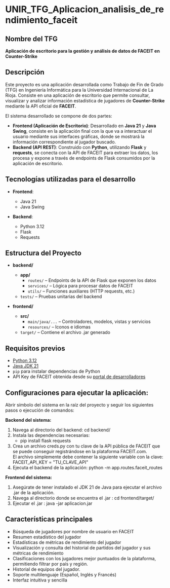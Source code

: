 # UNIR_TFG_Aplicacion_analisis_de_rendimiento_faceit

## Nombre del TFG
**Aplicación de escritorio para la gestión y análisis de datos de FACEIT en Counter-Strike**

## Descripción

Este proyecto es una aplicación desarrollada como Trabajo de Fin de Grado (TFG) en Ingeniería Informática para la Universidad Internacional de La Rioja. Consiste en una aplicación de escritorio que permite consultar, visualizar y analizar información estadística de jugadores de **Counter-Strike** mediante la API oficial de **FACEIT**.

El sistema desarrollado se compone de dos partes:

- **Frontend (Aplicación de Escritorio)**: Desarrollado en **Java 21** y **Java Swing**, consiste en la aplicación final con la que va a interactuar el usuario mediante sus interfaces gráficas, donde se mostrará la información correspondiente al jugador buscado.
- **Backend (API REST)**: Construido con **Python**, utilizando **Flask** y **requests**, se conecta con la API de FACEIT para extraer los datos, los procesa y  expone a través de endpoints de Flask consumidos por la aplicación de escritorio.

## Tecnologías utilizadas para el desarrollo

- **Frontend**:
  - Java 21
  - Java Swing

- **Backend**:
  - Python 3.12
  - Flask
  - Requests

## Estructura del Proyecto


- **backend/**
  - **app/**
    - `routes/` – Endpoints de la API de Flask que exponen los datos
    - `services/` – Lógica para procesar datos de FACEIT
    - `utils/` – Funciones auxiliares (HTTP requests, etc.)
  - `tests/` – Pruebas unitarias del backend

- **frontend/**
  - **src/**
    - `main/java/...` – Controladores, modelos, vistas y servicios
    - `resources/` – Iconos e idiomas
  - `target/` – Contiene el archivo .jar generado

## Requisitos previos
- [Python 3.12](https://www.python.org/downloads/release/python-3120/)
- [Java JDK 21](https://www.oracle.com/es/java/technologies/downloads/#jdk21-windows)
- `pip` para instalar dependencias de Python
- API Key de FACEIT obtenida desde su [portal de desarrolladores](https://developers.faceit.com/start/intro)

## Configuraciones para ejecutar la aplicación:
Abrir símbolo del sistema en la raíz del proyecto y seguir los siguientes pasos o ejecución de comandos:

**Backend del sistema:**
1. Navega al directorio del backend: cd backend/
2. Instala las dependencias necesarias:
   - pip install flask requests
3. Crea un archivo creds.py con tu clave de la API pública de FACEIT que se puede conseguir registrándose en la plataforma FACEIT.com.        
   El archivo simplemente debe contener la siguiente variable con la clave: FACEIT_API_KEY = "TU_CLAVE_API"
5. Ejecuta el backend de la aplicación: python -m app.routes.faceit_routes

**Frontend del sistema:**
1. Asegúrate de tener instalado el JDK 21 de Java para ejecutar el archivo .jar de la aplicación.
2. Navega al directorio donde se encuentra el .jar : cd frontend/target/
3. Ejecutar el .jar : java -jar aplicacion.jar

## Características principales

- Búsqueda de jugadores por nombre de usuario en FACEIT
- Resumen estadístico del jugador
- Estadísticas de métricas de rendimiento del jugador
- Visualización y consulta del historial de partidos del jugador y sus métricas de rendimiento
- Clasificaciones con los jugadores mejor puntuados de la plataforma, permitiendo filtrar por país y región.
- Historial de equipos del jugador.
- Soporte multilenguaje (Español, Inglés y Francés)
- Interfaz intuitiva y sencilla

